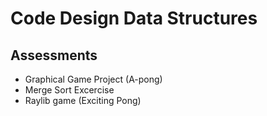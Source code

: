 # Code Design Data Structures
## Assessments
- Graphical Game Project (A-pong)
- Merge Sort Excercise
- Raylib game (Exciting Pong)
